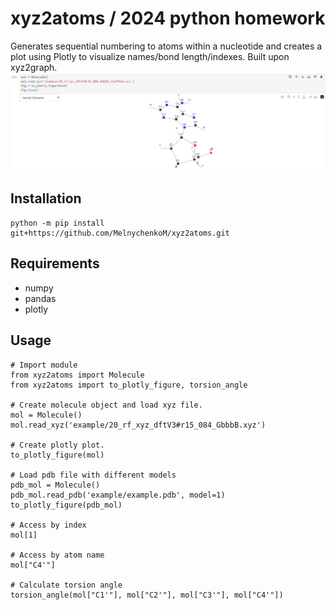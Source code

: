 # xyz2atoms / 2024 python homework
Generates sequential numbering to atoms within a nucleotide and creates a plot using Plotly to visualize names/bond length/indexes.
Built upon xyz2graph.
![](img/example.png)

## Installation
```
python -m pip install git+https://github.com/MelnychenkoM/xyz2atoms.git
```
## Requirements
- numpy
- pandas
- plotly
## Usage
```
# Import module
from xyz2atoms import Molecule
from xyz2atoms import to_plotly_figure, torsion_angle

# Create molecule object and load xyz file.
mol = Molecule()
mol.read_xyz('example/20_rf_xyz_dftV3#r15_084_GbbbB.xyz')

# Create plotly plot.
to_plotly_figure(mol)

# Load pdb file with different models
pdb_mol = Molecule()
pdb_mol.read_pdb('example/example.pdb', model=1)
to_plotly_figure(pdb_mol)

# Access by index
mol[1]

# Access by atom name
mol["C4'"]

# Calculate torsion angle
torsion_angle(mol["C1'"], mol["C2'"], mol["C3'"], mol["C4'"])
```